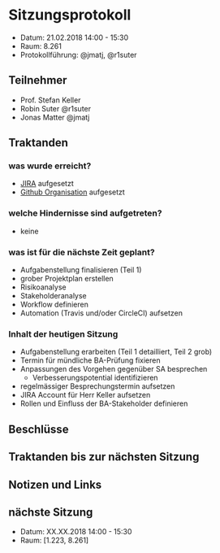 # Sitzungsprotokoll

* Datum: 21.02.2018 14:00 - 15:30
* Raum: 8.261
* Protokollführung: @jmatj, @r1suter

## Teilnehmer

* Prof. Stefan Keller
* Robin Suter @r1suter
* Jonas Matter @jmatj

## Traktanden

### was wurde erreicht?

* [JIRA](https://jira.robinsuter.ch) aufgesetzt
* [Github Organisation](https://github.com/ResidenceConan) aufgesetzt

### welche Hindernisse sind aufgetreten?

* keine

### was ist für die nächste Zeit geplant?

* Aufgabenstellung finalisieren (Teil 1)
* grober Projektplan erstellen
* Risikoanalyse
* Stakeholderanalyse
* Workflow definieren
* Automation (Travis und/oder CircleCI) aufsetzen

### Inhalt der heutigen Sitzung

* Aufgabenstellung erarbeiten (Teil 1 detailliert, Teil 2 grob)
* Termin für mündliche BA-Prüfung fixieren
* Anpassungen des Vorgehen gegenüber SA besprechen
  * Verbesserungspotential identifizieren
* regelmässiger Besprechungstermin aufsetzen
* JIRA Account für Herr Keller aufsetzen
* Rollen und Einfluss der BA-Stakeholder definieren

## Beschlüsse

## Traktanden bis zur nächsten Sitzung

## Notizen und Links

## nächste Sitzung

* Datum: XX.XX.2018 14:00 - 15:30
* Raum: [1.223, 8.261]
